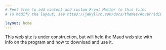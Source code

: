 ```yaml
---
# Feel free to add content and custom Front Matter to this file.
# To modify the layout, see https://jekyllrb.com/docs/themes/#overriding-theme-defaults

layout: home
---
```

This web site is under construction, but will held the Maud web site with info on the program and how to download and use it.